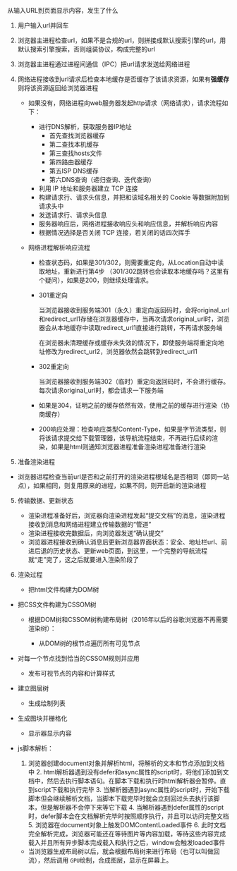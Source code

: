 从输入URL到页面显示内容，发生了什么

1. 用户输入url并回车

2. 浏览器主进程检查url，如果不是合规的url，则拼接成默认搜索引擎的url，用默认搜索引擎搜索，否则组装协议，构成完整的url

3. 浏览器主进程通过进程间通信（IPC）把url请求发送给网络进程

4. 网络进程接收到url请求后检查本地缓存是否缓存了该请求资源，如果有**强缓存**则将该资源返回给浏览器进程

   * 如果没有，网络进程向web服务器发起http请求（网络请求），请求流程如下：

     * 进行DNS解析，获取服务器IP地址
       * 首先查找浏览器缓存
       * 第二查找本机缓存
       * 第三查找hosts文件
       * 第四路由器缓存
       * 第五ISP DNS缓存
       * 第六DNS查询（递归查询、迭代查询）
     * 利用 IP 地址和服务器建立 TCP 连接
     * 构建请求行、请求头信息，并把和该域名相关的 Cookie 等数据附加到请求头中
     * 发送请求行、请求头信息
     * 服务器响应后，网络进程接收响应头和响应信息，并解析响应内容
     * 根据情况选择是否关闭 TCP 连接，若关闭的话四次挥手

   * 网络进程解析响应流程

     * 检查状态码，如果是301/302，则需要重定向，从Location自动中读取地址，重新进行第4步 （301/302跳转也会读取本地缓存吗？这里有个疑问），如果是200，则继续处理请求。

     * 301重定向

       当浏览器接收到服务端301（永久）重定向返回码时，会将original_url和redirect_url1存储在浏览器缓存中，当再次请求original_url时，浏览器会从本地缓存中读取redirect_url1直接进行跳转，不再请求服务端

       在浏览器未清理缓存或缓存未失效的情况下，即使服务端将重定向地址修改为redirect_url2，浏览器依然会跳转到redirect_url1

     * 302重定向

       当浏览器接收到服务端302（临时）重定向返回码时，不会进行缓存。每次请求original_url时，都会请求一下服务端

     * 如果是304，证明之前的缓存依然有效，使用之前的缓存进行渲染（协商缓存）

     * 200响应处理：检查响应类型Content-Type，如果是字节流类型，则将该请求提交给下载管理器，该导航流程结束，不再进行后续的渲染，如果是html则通知浏览器进程准备渲染进程准备进行渲染

4. 准备渲染进程
   
* 浏览器进程检查当前url是否和之前打开的渲染进程根域名是否相同（即同一站点），如果相同，则复用原来的进程，如果不同，则开启新的渲染进程
  
5. 传输数据、更新状态

   * 渲染进程准备好后，浏览器向渲染进程发起“提交文档”的消息，渲染进程接收到消息和网络进程建立传输数据的“管道”
   * 渲染进程接收完数据后，向浏览器发送“确认提交”
   * 浏览器进程接收到确认消息后更新浏览器界面状态：安全、地址栏url、前进后退的历史状态、更新web页面，到这里，一个完整的导航流程就“走”完了，这之后就要进入渲染阶段了

6. 渲染过程

   * 把html文件构建为DOM树
* 把CSS文件构建为CSSOM树
   * 根据DOM树和CSSOM树构建布局树（2016年以后的谷歌浏览器不再需要渲染树）：

     * 从DOM树的根节点遍历所有可见节点
* 对每一个节点找到恰当的CSSOM规则并应用
     * 发布可视节点的内容和计算样式
* 建立图层树
   * 生成绘制列表
* 生成图块并栅格化
   * 显示器显示内容
* js脚本解析：
   
  1. 浏览器创建document对象并解析html，将解析的文本和节点添加到文档中
     2. html解析器遇到没有defer和async属性的script时，将他们添加到文档中，然后去执行脚本语句。在脚本下载和执行时html解析器会暂停。直到script下载和执行完毕
     3. 当解析器遇到async属性的script时，开始下载脚本但会继续解析文档，当脚本下载完毕时就会立刻回过头去执行该脚本，但是解析器不会停下来等它下载
     4. 当解析器遇到defer属性的script时，defer脚本会在文档解析完毕时按照顺序执行，并且可以访问完整文档
     5. 浏览器在document对象上触发DOMContentLoaded事件
     6. 此时文档完全解析完成，浏览器可能还在等待图片等内容加载，等待这些内容完成载入并且所有异步脚本完成载入和执行之后，window会触发loaded事件
   * 当浏览器生成布局树以后，就会根据布局树来进行布局（也可以叫做回流），然后调用 `GPU`绘制，合成图层，显示在屏幕上。
